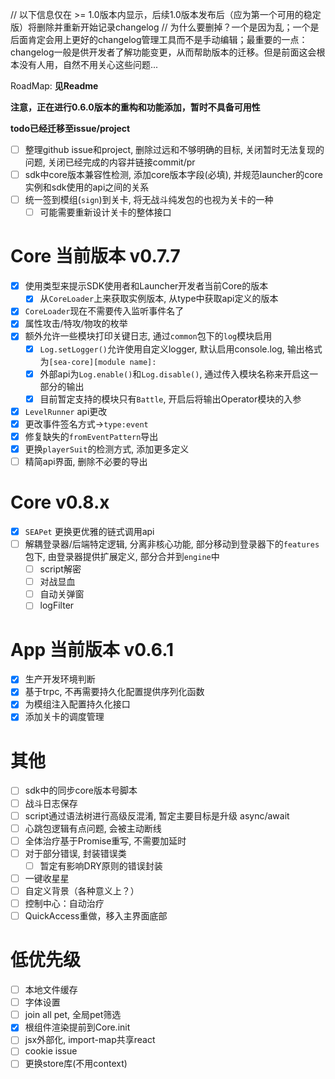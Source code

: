 // 以下信息仅在 >= 1.0版本内显示，后续1.0版本发布后（应为第一个可用的稳定版）将删除并重新开始记录changelog
// 为什么要删掉？一个是因为乱；一个是后面肯定会用上更好的changelog管理工具而不是手动编辑；最重要的一点：changelog一般是供开发者了解功能变更，从而帮助版本的迁移。但是前面这会根本没有人用，自然不用关心这些问题...

RoadMap: **见Readme**

**注意，正在进行0.6.0版本的重构和功能添加，暂时不具备可用性**

**todo已经迁移至issue/project**

- [ ] 整理github issue和project, 删除过远和不够明确的目标, 关闭暂时无法复现的问题, 关闭已经完成的内容并链接commit/pr
- [ ] sdk中core版本兼容性检测, 添加core版本字段(必填), 并规范launcher的core实例和sdk使用的api之间的关系
- [ ] 统一签到模组(`sign`)到关卡, 将无战斗纯发包的也视为关卡的一种
  - [ ] 可能需要重新设计关卡的整体接口

# Core 当前版本 v0.7.7

- [x] 使用类型来提示SDK使用者和Launcher开发者当前Core的版本
  - [x] 从`CoreLoader`上来获取实例版本, 从type中获取api定义的版本
- [x] `CoreLoader`现在不需要传入监听事件名了
- [x] 属性攻击/特攻/物攻的枚举
- [x] 额外允许一些模块打印关键日志, 通过`common`包下的`log`模块启用
  - [x] `Log.setLogger()`允许使用自定义logger, 默认启用console.log, 输出格式为`[sea-core][module name]:`
  - [x] 外部api为`Log.enable()`和`Log.disable()`, 通过传入模块名称来开启这一部分的输出
  - [x] 目前暂定支持的模块只有`Battle`, 开启后将输出Operator模块的入参
- [x] `LevelRunner` api更改
- [x] 更改事件签名方式->`type:event`
- [x] 修复缺失的`fromEventPattern`导出
- [x] 更换`playerSuit`的检测方式, 添加更多定义
- [ ] 精简api界面, 删除不必要的导出

# Core v0.8.x

- [x] `SEAPet` 更换更优雅的链式调用api
- [ ] 解耦登录器/后端特定逻辑, 分离非核心功能, 部分移动到登录器下的`features`包下, 由登录器提供扩展定义, 部分合并到`engine`中
  - [ ] script解密
  - [ ] 对战显血
  - [ ] 自动关弹窗
  - [ ] logFilter

# App 当前版本 v0.6.1

- [x] 生产开发环境判断
- [x] 基于trpc, 不再需要持久化配置提供序列化函数
- [x] 为模组注入配置持久化接口
- [x] 添加关卡的调度管理

# 其他

- [ ] sdk中的同步core版本号脚本
- [ ] 战斗日志保存
- [ ] script通过语法树进行高级反混淆, 暂定主要目标是升级 async/await
- [ ] 心跳包逻辑有点问题, 会被主动断线
- [ ] 全体治疗基于Promise重写, 不需要加延时
- [ ] 对于部分错误, 封装错误类
  - [ ] 暂定有影响DRY原则的错误封装
- [ ] 一键收星星
- [ ] 自定义背景（各种意义上？）
- [ ] 控制中心：自动治疗
- [ ] QuickAccess重做，移入主界面底部

# 低优先级

- [ ] 本地文件缓存
- [ ] 字体设置
- [ ] join all pet, 全局pet筛选
- [x] 根组件渲染提前到Core.init
- [ ] jsx外部化, import-map共享react
- [ ] cookie issue
- [ ] 更换store库(不用context)
